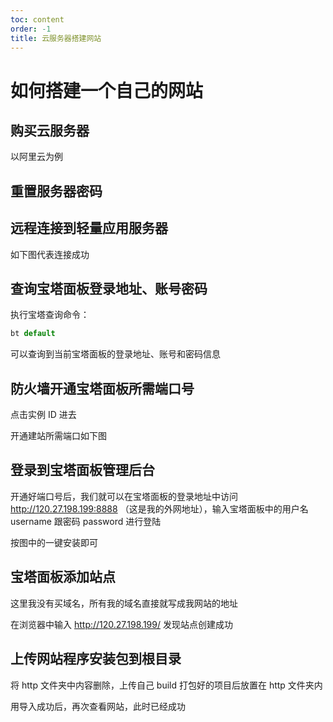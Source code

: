 ```yaml
---
toc: content
order: -1
title: 云服务器搭建网站
---
```


# 如何搭建一个自己的网站

## 购买云服务器

以阿里云为例

<ImagePreview src="/images/web/image1.jpg"></ImagePreview>

## 重置服务器密码

<ImagePreview src="/images/web/image2.jpg"></ImagePreview>

## 远程连接到轻量应用服务器

<ImagePreview src="/images/web/image3.jpg"></ImagePreview>

如下图代表连接成功

<ImagePreview src="/images/web/image4.jpg"></ImagePreview>

## 查询宝塔面板登录地址、账号密码

执行宝塔查询命令：

```js
bt default
```

可以查询到当前宝塔面板的登录地址、账号和密码信息

<ImagePreview src="/images/web/image5.jpg"></ImagePreview>

## 防火墙开通宝塔面板所需端口号

点击实例 ID 进去

<ImagePreview src="/images/web/image6.jpg"></ImagePreview>

开通建站所需端口如下图

<ImagePreview src="/images/web/image7.jpg"></ImagePreview>

## 登录到宝塔面板管理后台

开通好端口号后，我们就可以在宝塔面板的登录地址中访问 http://120.27.198.199:8888 （这是我的外网地址），输入宝塔面板中的用户名 username 跟密码 password 进行登陆

按图中的一键安装即可

<ImagePreview src="/images/web/image8.jpg"></ImagePreview>

## 宝塔面板添加站点

这里我没有买域名，所有我的域名直接就写成我网站的地址

<ImagePreview src="/images/web/image9.jpg"></ImagePreview>

在浏览器中输入 http://120.27.198.199/ 发现站点创建成功

<ImagePreview src="/images/web/image10.jpg"></ImagePreview>

## 上传网站程序安装包到根目录

将 http 文件夹中内容删除，上传自己 build 打包好的项目后放置在 http 文件夹内

<ImagePreview src="/images/web/image11.jpg"></ImagePreview>

用导入成功后，再次查看网站，此时已经成功

<ImagePreview src="/images/web/image12.jpg"></ImagePreview>

<BackTop></BackTop>